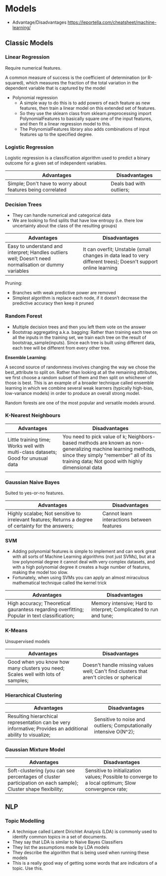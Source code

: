 # Models

- Advantage/Disadvantages https://leportella.com/cheatsheet/machine-learning/

## Classic Models

### Linear Regression

Require numerical features.

A common measure of success is the coefficient of determination (or R-squared), which measures the fraction of the total variation in the dependent variable that is captured by the model

- Polynomial regression
    - A simple way to do this is to add powers of each feature as new features, then train a linear model on this extended set of features.
    - So they use the sklearn class from sklearn.preprocessing import PolynomialFeatures to basically square one of the input features, and then fit a linear regression model to this. 
    - The PolynomialFeatures library also adds combinations of input features up to the specified degree. 


### Logistic Regression

Logistic regression is a classification algorithm used to predict a binary outcome for a given set of independent variables.

| Advantages | Disadvantages |
| - | - |
| Simple; Don't have to worry about features being correlated | Deals bad with outliers; |


### Decision Trees

- They can handle numerical and categorical data
- We are looking to find splits that have low entropy (i.e. there low uncertainty about the class of the resulting groups)

| Advantages | Disadvantages |
| - | - |
| Easy to understand and interpret; Handles outliers well; Doesn't need normalisation or dummy variables | It can overfit; Unstable (small changes in data lead to very different trees); Doesn't support online learning |

Pruning:
- Branches with weak predictive power are removed
- Simplest algorithm is replace each node, if it doesn’t decrease the predictive accuracy then keep it pruned

### Random Forest

- Multiple decision trees and then you left them vote on the answer
- Bootstrap aggregating a.k.a. bagging: Rather than training each tree on all the inputs in the training set, we train each tree on the result of bootstrap_sample(inputs). Since each tree is built using different data, each tree will be different from every other tree.

**Ensemble Learning**: 

A second source of randomness involves changing the way we chose the best_attribute to split on. Rather than looking at all the remaining attributes, we first choose a random subset of them and then split on whichever of those is best.
This is an example of a broader technique called ensemble learning in which we combine several weak learners (typically high-bias, low-variance models) in order to produce an overall strong model.

Random forests are one of the most popular and versatile models around.



### K-Nearest Neighbours

| Advantages | Disadvantages |
| - | - |
| Little training time; Works well with multi-class datasets; Good for unusual data | You need to pick value of k; Neighbors-based methods are known as non-generalizing machine learning methods, since they simply “remember” all of its training data; Not good with highly dimensional data |

### Gaussian Naive Bayes

Suited to yes-or-no features.

| Advantages | Disadvantages |
| - | - |
| Highly scalabe; Not sensitive to irrelevant features; Returns a degree of certainty for the answers; | Cannot learn interactions between features |

### SVM

- Adding polynomial features is simple to implement and can work great with all sorts of Machine Learning algorithms (not just SVMs), but at a low polynomial degree it cannot deal with very complex datasets, and with a high polynomial degree it creates a huge number of features, making the model too slow.
- Fortunately, when using SVMs you can apply an almost miraculous mathematical technique called the kernel trick

| Advantages | Disadvantages |
| - | - |
| High accuracy; Theoretical gaurantess regarding overfitting; Popular in text classification; | Memory intensive; Hard to interpret; Complicated to run and tune; |

### K-Means

Unsupervised models

| Advantages | Disadvantages |
| - | - |
| Good when you know how many clusters you need; Scales well with lots of samples; | Doesn't handle missing values well; Can't find clusters that aren't circles or spherical |

### Hierarchical Clustering

| Advantages | Disadvantages |
| - | - |
| Resulting hierarchical representation can be very informative; Provides an additional ability to visualize;  | Sensitive to noise and outliers; Computationally intensive O(N^2); |

### Gaussian Mixture Model

| Advantages | Disadvantages |
| - | - |
| Soft-clustering (you can see percentages of cluster participation on each sample); Cluster shape flexibility; | Sensitive to initialization values; Possible to converge to a local optimum; Slow convergence rate; |


## NLP

### Topic Modelling
- A technique called Latent Dirichlet Analysis (LDA) is commonly used to identify common topics in a set of documents.
- They say that LDA is similar to Naive Bayes Classifiers
- They list the assumptions made by LDA models
- They describe the algorithm that is being used when running these models
- This is a really good way of getting some words that are indicators of a topic. Use this.
